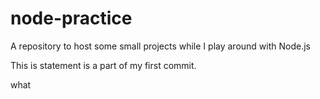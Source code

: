 # node-practice
A repository to host some small projects while I play around with Node.js

This is statement is a part of my first commit.

what 